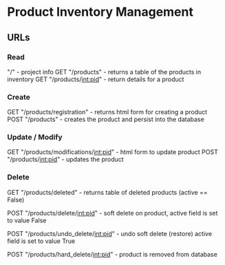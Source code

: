 # Product Inventory Management

## URLs

### Read
"/" - project info
GET "/products" - returns a table of the products in inventory
GET "/products/<int:pid>" - return details for a product

### Create
GET "/products/registration" - returns html form for creating a product
POST "/products" - creates the product and persist into the database

### Update / Modify
GET "/products/modifications/<int:pid>" - html form to update product
POST "/products/<int:pid>" - updates the product

### Delete
GET "/products/deleted" - returns table of deleted products (active == False)

POST "/products/delete/<int:pid>" - soft delete on product, active field is set to value False

POST "/products/undo_delete/<int:pid>" - undo soft delete (restore) active field is set to value True

POST "/products/hard_delete/<int:pid>" - product is removed from database